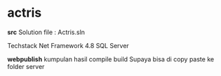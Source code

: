 # actris

**src**
Solution file : Actris.sln

Techstack
Net Framework 4.8
SQL Server

**webpublish**
kumpulan hasil compile build
Supaya bisa di copy paste ke folder server
